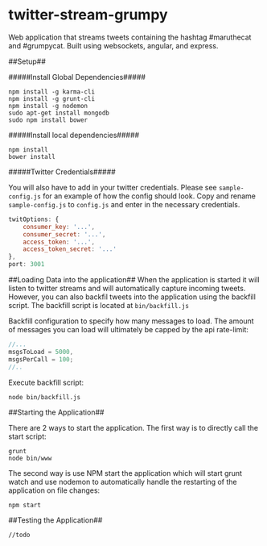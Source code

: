 twitter-stream-grumpy
====================

Web application that streams tweets containing the hashtag #maruthecat and #grumpycat. Built using websockets, angular, and express.

##Setup##

#####Install Global Dependencies#####

    npm install -g karma-cli
    npm install -g grunt-cli
    npm install -g nodemon
    sudo apt-get install mongodb
    sudo npm install bower

#####Install local dependencies#####

    npm install
    bower install

#####Twitter Credentials#####

You will also have to add in your twitter credentials. Please see `sample-config.js` for an example of how the config should look. Copy and rename `sample-config.js` to `config.js` and enter in the necessary credentials.

```javascript
twitOptions: {
    consumer_key: '...',
    consumer_secret: '...',
    access_token: '...',
    access_token_secret: '...'
},
port: 3001
```


##Loading Data into the application##
When the application is started it will listen to twitter streams and will automatically capture incoming tweets. However, you can also backfil tweets into the application using the backfill script. The backfill script is located at `bin/backfill.js`

Backfill configuration to specify how many messages to load. The amount of messages you can load will ultimately be capped by the api rate-limit:

```javascript
//...
msgsToLoad = 5000,
msgsPerCall = 100;
//..
```

Execute backfill script:

    node bin/backfill.js

##Starting the Application##

There are 2 ways to start the application. The first way is to directly call the start script:

    grunt
    node bin/www

The second way is use NPM start the application which will start grunt watch and use nodemon to automatically handle the restarting of the application on file changes:

    npm start

##Testing the Application##

    //todo
